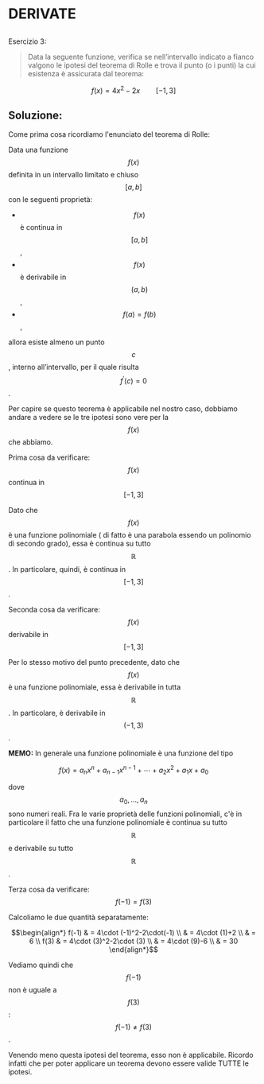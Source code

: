 ﻿# DERIVATE

<!--Upmath extremely simplifies this task by using Markdown and LaTeX. It converts the Markdown syntax extended with LaTeX equations support into HTML code you can publish anywhere on the web.-->

<!--![Paper written in LaTeX](/i/latex.jpg)-->

## 

Esercizio 3:

> Data la seguente funzione, verifica se nell’intervallo indicato a fianco valgono le ipotesi del teorema di Rolle e
trova il punto (o i punti) la cui esistenza è assicurata dal teorema:

$$f(x) = 4x^2-2x \qquad [-1,3]$$

## Soluzione:

Come prima cosa ricordiamo l'enunciato del teorema di Rolle:

Data una funzione $$f(x)$$ definita in un intervallo limitato
e chiuso $$[a,b]$$ con le seguenti proprietà:
* $$f(x)$$ è continua in $$[a,b]$$,
* $$f(x)$$ è derivabile in $$(a,b)$$,
* $$f(a) = f(b)$$,

allora esiste almeno un punto $$c$$, interno all’intervallo,
per il quale risulta $$f^{'}(c) = 0$$.

Per capire se questo teorema è applicabile nel nostro caso, dobbiamo andare a vedere se le tre ipotesi sono vere per la $$f(x)$$ che abbiamo. 

Prima cosa da verificare: $$f(x)$$ continua in $$[-1,3]$$

Dato che $$f(x)$$ è una funzione polinomiale ( di fatto è una parabola essendo un polinomio di secondo grado), essa è continua su tutto $$\mathbb{R}$$. In particolare, quindi, è continua in $$[-1,3]$$. 

Seconda cosa da verificare: $$f(x)$$ derivabile in $$[-1,3]$$

Per lo stesso motivo del punto precedente, dato che $$f(x)$$ è una funzione polinomiale, essa è derivabile in tutta $$\mathbb{R}$$. In particolare, è derivabile in $$(-1,3)$$.

**MEMO:** In generale una funzione polinomiale è una funzione del tipo 

$$f(x) = a_nx^n + a_{n-1}x^{n-1} + \cdots + a_2x^2 + a_1x + a_0$$

dove $$a_0,\dots, a_n$$ sono numeri reali. Fra le varie proprietà delle funzioni polinomiali, c'è in particolare il fatto che una funzione polinomiale è continua su tutto $$\mathbb{R}$$ e derivabile su tutto $$\mathbb{R}$$. 

Terza cosa da verificare: $$f(-1) = f(3)$$

Calcoliamo le due quantità separatamente:

$$\begin{align*}
f(-1) & = 4\cdot (-1)^2-2\cdot(-1) \\
& = 4\cdot (1)+2 \\
& = 6 \\
f(3) & = 4\cdot (3)^2-2\cdot (3) \\
& = 4\cdot (9)-6 \\
& = 30 
\end{align*}$$

Vediamo quindi che $$f(-1)$$ non è uguale a $$f(3)$$: $$f(-1) \neq f(3)$$.

Venendo meno questa ipotesi del teorema, esso non è applicabile. Ricordo infatti che per poter applicare un teorema devono essere valide TUTTE le ipotesi. 





